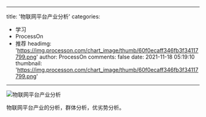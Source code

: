 
---
title: '物联网平台产业分析'
categories: 
 - 学习
 - ProcessOn
 - 推荐
headimg: 'https://img.processon.com/chart_image/thumb/60f0ecaff346fb3f34117799.png'
author: ProcessOn
comments: false
date: 2021-11-18 05:19:10
thumbnail: 'https://img.processon.com/chart_image/thumb/60f0ecaff346fb3f34117799.png'
---

<div>   
<img class="thumb" alt="物联网平台产业分析" src="https://img.processon.com/chart_image/thumb/60f0ecaff346fb3f34117799.png" referrerpolicy="no-referrer">
<p>物联网平台产业的分析，群体分析，优劣势分析。</p>  
</div>
            